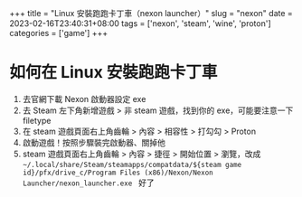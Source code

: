 +++
title = "Linux 安裝跑跑卡丁車（nexon launcher）"
slug = "nexon"
date = 2023-02-16T23:40:31+08:00
tags = ['nexon', 'steam', 'wine', 'proton']
categories = ['game']
+++

# 如何在 Linux 安裝跑跑卡丁車
1. 去官網下載 Nexon 啟動器設定 exe
2. 去 Steam 左下角新增遊戲 > 非 steam 遊戲，找到你的 exe，可能要注意一下 filetype
3. 在 steam 遊戲頁面右上角齒輪 > 內容 > 相容性 > 打勾勾 > Proton
4. 啟動遊戲！按照步驟裝完啟動器、關掉他
5. steam 遊戲頁面右上角齒輪 > 內容 > 捷徑 > 開始位置 > 瀏覽，改成 `~/.local/share/Steam/steamapps/compatdata/${steam game id}/pfx/drive_c/Program Files (x86)/Nexon/Nexon Launcher/nexon_launcher.exe
`
好了
